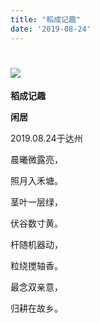 ```yaml
---
title: "稻成记趣"
date: '2019-08-24'
---
```

  #  ![](/images/heshui.jpg)
  
  **稻成记趣**
  
  **闲居**

2019.08.24于达州 

晨曦微露亮， 

照月入禾塘。 

茎叶一层绿， 

伏谷数寸黄。 

杆随机器动， 

粒绕搅轴香。 

最念双亲意， 

归耕在故乡。 
